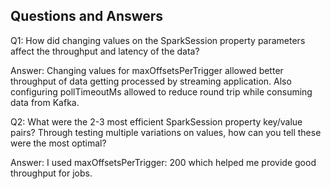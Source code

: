 ## Questions and Answers

Q1: How did changing values on the SparkSession property parameters affect the throughput and latency of the data?

Answer: Changing values for maxOffsetsPerTrigger allowed better throughput of data getting processed by streaming application. Also configuring pollTimeoutMs allowed to reduce round trip while consuming data from Kafka.

Q2: What were the 2-3 most efficient SparkSession property key/value pairs? Through testing multiple variations on values, how can you tell these were the most optimal?

Answer: I used maxOffsetsPerTrigger: 200 which helped me provide good throughput for jobs.